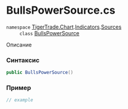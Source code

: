 
# BullsPowerSource.cs
`namespace` [TigerTrade.Chart](../../../../../TigerTrade.Chart.md).[Indicators](../../../../../TigerTrade.Chart/Indicators.md).[Sources](../../../../../TigerTrade.Chart/Indicators/Sources.md)  
&nbsp;&nbsp;&nbsp;&nbsp;&nbsp;&nbsp;&nbsp;&nbsp;&nbsp;`class` [BullsPowerSource](../../BullsPowerSource.cs.md)

Описание

### Синтаксис
```csharp
public BullsPowerSource()
```


### Пример  
```csharp
// example
```
                    
                    